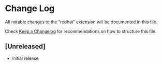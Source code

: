 # Change Log

All notable changes to the "redhat" extension will be documented in this file.

Check [Keep a Changelog](http://keepachangelog.com/) for recommendations on how to structure this file.

## [Unreleased]

- Initial release